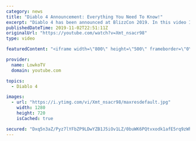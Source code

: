 ```yaml
---
category: news
title: "Diablo 4 Announcement: Everything You Need To Know!"
excerpt: "Diablo 4 has been announced at BlizzCon 2019. In this video I go over everything you need to know about this upcoming Blizzard Entertainment game."
publishedDateTime: 2019-11-02T22:51:11Z
originalUrl: "https://youtube.com/watch?v=Xmt_nsacr98"
type: video

featuredContent: "<iframe width=\"800\" height=\"500\" frameborder=\"0\" src=\"https://www.youtube.com/embed/Xmt_nsacr98\" allow=\"accelerometer; autoplay; encrypted-media; gyroscope; picture-in-picture\" allowfullscreen></iframe>"

provider:
  name: LowkoTV
  domain: youtube.com

topics:
  - Diablo 4

images:
  - url: "https://i.ytimg.com/vi/Xmt_nsacr98/maxresdefault.jpg"
    width: 1280
    height: 720
    isCached: true

secured: "Dxq5n3aZ/Pyz7lYFbZP9LDwYZB1J5iOv1LZ/0buWK6PQtvxodk1afE5rq9zWhkyOV6qfckwl569xO7MVqTyPL3YYI4z/jNGeVtznWdNNL7lsCm7kRe8mSrn8v4lJ42A7rdJz8PPA6sN2Sc39pcGbHdXqdtMgOfVy7x7W9EX6qU0+P8zuD6dvocSuTD5p/SP8cXBomDJR/14Ul0iAkXYgYwJrVXXfyhbmjj5X7NcVEfDF/knbpju4h4Ct5g73lNeZhJoOe9Up789eZ6cfkqCQ8RzzQybWaDVe7N/EL08dqC2OgmlEI8HIQ+gJHAF9xHGhN3kS8I4ovJYXzHf+lnGwfmPQi/KKftXc6UjjhH22Z21+jCGIHgKmWctBikKST+T897j4R8StUBPArYcpxdXN3o8azGhrrsAc2BW4H4IiDZzuqZJD/uLvomOl9/5Wzt0f;nf644dLI8bVpCkJzgE+JlQ=="
---
```


